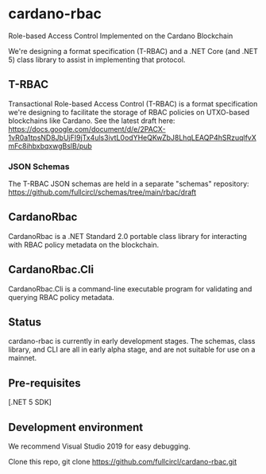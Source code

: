 # cardano-rbac
Role-based Access Control Implemented on the Cardano Blockchain

We're designing a format specification (T-RBAC) and a .NET Core (and .NET 5) class library to assist in implementing that protocol.

## T-RBAC
Transactional Role-based Access Control (T-RBAC) is a format specification we're designing to facilitate the storage of RBAC policies on UTXO-based blockchains like Cardano. See the latest draft here: https://docs.google.com/document/d/e/2PACX-1vR0a1tpsND8JbUjFI9jTx4uls3ivtL0odYHeQKwZbJ8LhqLEAQP4hSRzuqlfvXmFc8ihbxbqxwgBslB/pub

### JSON Schemas
The T-RBAC JSON schemas are held in a separate "schemas" repository: https://github.com/fullcircl/schemas/tree/main/rbac/draft

## CardanoRbac
CardanoRbac is a .NET Standard 2.0 portable class library for interacting with RBAC policy metadata on the blockchain.

## CardanoRbac.Cli
CardanoRbac.Cli is a command-line executable program for validating and querying RBAC policy metadata.

## Status
cardano-rbac is currently in early development stages. The schemas, class library, and CLI are all in early alpha stage, and are not suitable for use on a mainnet.

## Pre-requisites
[.NET 5 SDK]

## Development environment

We recommend Visual Studio 2019 for easy debugging.

Clone this repo, git clone https://github.com/fullcircl/cardano-rbac.git
